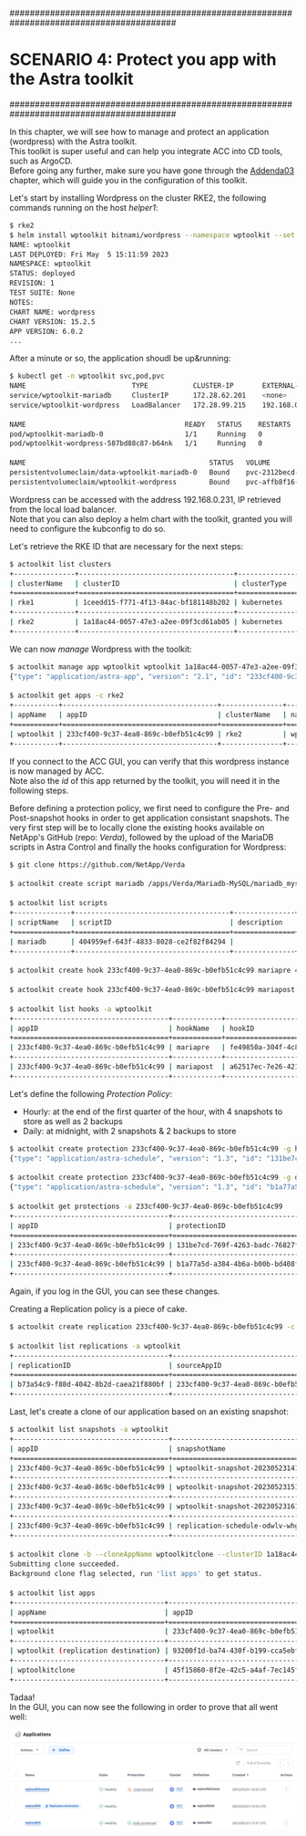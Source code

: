 #########################################################################################
# SCENARIO 4: Protect you app with the Astra toolkit
#########################################################################################

In this chapter, we will see how to manage and protect an application (wordpress) with the Astra toolkit.  
This toolkit is super useful and can help you integrate ACC into CD tools, such as ArgoCD.  
Before going any further, make sure you have gone through the [Addenda03](../../Addendum/Addenda03/) chapter, which will guide you in the configuration of this toolkit.  

Let's start by installing Wordpress on the cluster RKE2, the following commands running on the host _helper1_:
```bash
$ rke2
$ helm install wptoolkit bitnami/wordpress --namespace wptoolkit --set wordpressUsername=astra,wordpressPassword=Netapp1! --create-namespace
NAME: wptoolkit
LAST DEPLOYED: Fri May  5 15:11:59 2023
NAMESPACE: wptoolkit
STATUS: deployed
REVISION: 1
TEST SUITE: None
NOTES:
CHART NAME: wordpress
CHART VERSION: 15.2.5
APP VERSION: 6.0.2
...
```

After a minute or so, the application shoudl be up&running:
```bash
$ kubectl get -n wptoolkit svc,pod,pvc
NAME                          TYPE           CLUSTER-IP       EXTERNAL-IP     PORT(S)                      AGE
service/wptoolkit-mariadb     ClusterIP      172.28.62.201    <none>          3306/TCP                     2m2s
service/wptoolkit-wordpress   LoadBalancer   172.28.99.215    192.168.0.231   80:30394/TCP,443:30681/TCP   2m2s

NAME                                       READY   STATUS    RESTARTS   AGE
pod/wptoolkit-mariadb-0                    1/1     Running   0          2m2s
pod/wptoolkit-wordpress-587bd88c87-b64nk   1/1     Running   0          2m1s

NAME                                             STATUS   VOLUME                                     CAPACITY   ACCESS MODES   STORAGECLASS   AGE
persistentvolumeclaim/data-wptoolkit-mariadb-0   Bound    pvc-2312becd-64f1-4cb8-8768-78efdbf417b5   8Gi        RWO            sc-nas-svm2    2m2s
persistentvolumeclaim/wptoolkit-wordpress        Bound    pvc-affb8f16-23d9-4971-914b-bd0f8e44d63c   10Gi       RWO            sc-nas-svm2    2m2s
```
Wordpress can be accessed with the address 192.168.0.231, IP retrieved from the local load balancer.  
Note that you can also deploy a helm chart with the toolkit, granted you will need to configure the kubconfig to do so.  

Let's retrieve the RKE ID that are necessary for the next steps:
```bash
$ actoolkit list clusters
+---------------+--------------------------------------+---------------+------------+----------------+----------------+------------------+
| clusterName   | clusterID                            | clusterType   | location   | managedState   | tridentState   | tridentVersion   |
+===============+======================================+===============+============+================+================+==================+
| rke1          | 1ceedd15-f771-4f13-84ac-bf181148b202 | kubernetes    |            | managed        |                | 22.10.0          |
+---------------+--------------------------------------+---------------+------------+----------------+----------------+------------------+
| rke2          | 1a18ac44-0057-47e3-a2ee-09f3cd61ab05 | kubernetes    |            | managed        |                | 22.10.0          |
+---------------+--------------------------------------+---------------+------------+----------------+----------------+------------------+
```
We can now _manage_ Wordpress with the toolkit:
```bash
$ actoolkit manage app wptoolkit wptoolkit 1a18ac44-0057-47e3-a2ee-09f3cd61ab05
{"type": "application/astra-app", "version": "2.1", "id": "233cf400-9c37-4ea0-869c-b0efb51c4c99", "name": "wptoolkit", "namespaceScopedResources": [{"namespace": "wptoolkit"}], "clusterScopedResources": [], "state": "discovering", "lastResourceCollectionTimestamp": "2023-05-23T13:31:35Z", "stateTransitions": [{"to": ["pending"]}, {"to": ["provisioning"]}, {"from": "pending", "to": ["discovering", "failed"]}, {"from": "discovering", "to": ["ready", "failed"]}, {"from": "ready", "to": ["discovering", "restoring", "unavailable", "failed"]}, {"from": "unavailable", "to": ["ready", "restoring"]}, {"from": "provisioning", "to": ["discovering", "failed"]}, {"from": "restoring", "to": ["discovering", "failed"]}], "stateDetails": [], "protectionState": "none", "protectionStateDetails": [], "namespaces": [], "namespaceMapping": [], "clusterName": "rke2", "clusterID": "1a18ac44-0057-47e3-a2ee-09f3cd61ab05", "clusterType": "kubernetes", "metadata": {"labels": [], "creationTimestamp": "2023-05-23T13:31:35Z", "modificationTimestamp": "2023-05-23T13:31:35Z", "createdBy": "15c83a9d-f109-4ab1-b831-5f0446235de9"}}

$ actoolkit get apps -c rke2
+-----------+--------------------------------------+---------------+-------------+---------+
| appName   | appID                                | clusterName   | namespace   | state   |
+===========+======================================+===============+=============+=========+
| wptoolkit | 233cf400-9c37-4ea0-869c-b0efb51c4c99 | rke2          | wptoolkit   | ready   |
+-----------+--------------------------------------+---------------+-------------+---------+
```
If you connect to the ACC GUI, you can verify that this wordpress instance is now managed by ACC.  
Note also the _id_ of this app returned by the toolkit, you will need it in the following steps.  

Before defining a protection policy, we first need to configure the Pre- and Post-snapshot hooks in order to get application consistant snapshots. The very first step will be to locally clone the existing hooks available on NetApp's GitHub (repo: _Verda_), followed by the upload of the MariaDB scripts in Astra Control and finally the hooks configuration for Wordpress:
```bash
$ git clone https://github.com/NetApp/Verda

$ actoolkit create script mariadb /apps/Verda/Mariadb-MySQL/mariadb_mysql.sh

$ actoolkit list scripts
+--------------+--------------------------------------+---------------+
| scriptName   | scriptID                             | description   |
+==============+======================================+===============+
| mariadb      | 404959ef-643f-4833-8028-ce2f82f84294 |               |
+--------------+--------------------------------------+---------------+

$ actoolkit create hook 233cf400-9c37-4ea0-869c-b0efb51c4c99 mariapre 404959ef-643f-4833-8028-ce2f82f84294 -o pre-snapshot -a pre -r "\bmariadb\b"

$ actoolkit create hook 233cf400-9c37-4ea0-869c-b0efb51c4c99 mariapost 404959ef-643f-4833-8028-ce2f82f84294 -o post-snapshot -a post -r "\bmariadb\b"

$ actoolkit list hooks -a wptoolkit
+--------------------------------------+------------+--------------------------------------+------------------------------------------------+
| appID                                | hookName   | hookID                               | matchingImages                                 |
+======================================+============+======================================+================================================+
| 233cf400-9c37-4ea0-869c-b0efb51c4c99 | mariapre   | fe49850a-304f-4c85-9a08-1b3cc5937816 | docker.io/bitnami/mariadb:10.6.10-debian-11-r0 |
+--------------------------------------+------------+--------------------------------------+------------------------------------------------+
| 233cf400-9c37-4ea0-869c-b0efb51c4c99 | mariapost  | a62517ec-7e26-4214-8460-ff86dc55369f | docker.io/bitnami/mariadb:10.6.10-debian-11-r0 |
+--------------------------------------+------------+--------------------------------------+------------------------------------------------+
```

Let's define the following _Protection Policy_:  
- Hourly: at the end of the first quarter of the hour, with 4 snapshots to store as well as 2 backups
- Daily: at midnight, with 2 snapshots & 2 backups to store

```bash
$ actoolkit create protection 233cf400-9c37-4ea0-869c-b0efb51c4c99 -g hourly -m 15 -b 2 -s 4
{"type": "application/astra-schedule", "version": "1.3", "id": "131be7cd-769f-4263-badc-76827f8558c9", "name": "hourly-8d9rr", "enabled": "true", "granularity": "hourly", "minute": "15", "snapshotRetention": "4", "backupRetention": "2", "metadata": {"labels": [], "creationTimestamp": "2023-05-23T13:44:25Z", "modificationTimestamp": "2023-05-23T13:44:25Z", "createdBy": "15c83a9d-f109-4ab1-b831-5f0446235de9"}}

$ actoolkit create protection 233cf400-9c37-4ea0-869c-b0efb51c4c99 -g daily -H 0 -b 2 -s 2
{"type": "application/astra-schedule", "version": "1.3", "id": "b1a77a5d-a384-4b6a-b00b-bd408fc8f5a8", "name": "daily-fnogu", "enabled": "true", "granularity": "daily", "minute": "0", "hour": "0", "snapshotRetention": "2", "backupRetention": "2", "metadata": {"labels": [], "creationTimestamp": "2023-05-23T13:45:22Z", "modificationTimestamp": "2023-05-23T13:45:22Z", "createdBy": "15c83a9d-f109-4ab1-b831-5f0446235de9"}}

$ actoolkit get protections -a 233cf400-9c37-4ea0-869c-b0efb51c4c99
+--------------------------------------+--------------------------------------+---------------+----------+--------+-------------+--------------+-----------------+-------------------+
| appID                                | protectionID                         | granularity   |   minute |   hour | dayOfWeek   | dayOfMonth   |   snapRetention |   backupRetention |
+======================================+======================================+===============+==========+========+=============+==============+=================+===================+
| 233cf400-9c37-4ea0-869c-b0efb51c4c99 | 131be7cd-769f-4263-badc-76827f8558c9 | hourly        |       15 |        |             |              |               4 |                 2 |
+--------------------------------------+--------------------------------------+---------------+----------+--------+-------------+--------------+-----------------+-------------------+
| 233cf400-9c37-4ea0-869c-b0efb51c4c99 | b1a77a5d-a384-4b6a-b00b-bd408fc8f5a8 | daily         |        0 |      0 |             |              |               2 |                 2 |
+--------------------------------------+--------------------------------------+---------------+----------+--------+-------------+--------------+-----------------+-------------------+
```

Again, if you log in the GUI, you can see these changes.  

Creating a Replication policy is a piece of cake.  
```bash
$ actoolkit create replication 233cf400-9c37-4ea0-869c-b0efb51c4c99 -c 1ceedd15-f771-4f13-84ac-bf181148b202 -n wptoolkitdr -s sc-nas-svm1 -f 5m -o 02

$ actoolkit list replications -a wptoolkit
+--------------------------------------+--------------------------------------+--------------+-------------------+-----------------+
| replicationID                        | sourceAppID                          | state        | sourceNamespace   | destNamespace   |
+======================================+======================================+==============+===================+=================+
| b73a54c9-f88d-4042-8b2d-caea21f880bf | 233cf400-9c37-4ea0-869c-b0efb51c4c99 | establishing | wptoolkit         | wptoolkitdr     |
+--------------------------------------+--------------------------------------+--------------+-------------------+-----------------+
```

Last, let's create a clone of our application based on an existing snapshot:  
```bash
$ actoolkit list snapshots -a wptoolkit
+--------------------------------------+-----------------------------------+--------------------------------------+-----------------+----------------------+
| appID                                | snapshotName                      | snapshotID                           | snapshotState   | creationTimestamp    |
+======================================+===================================+======================================+=================+======================+
| 233cf400-9c37-4ea0-869c-b0efb51c4c99 | wptoolkit-snapshot-20230523141514 | 445b7d13-e4f2-488d-a9e3-6709f2489f50 | completed       | 2023-05-23T14:15:14Z |
+--------------------------------------+-----------------------------------+--------------------------------------+-----------------+----------------------+
| 233cf400-9c37-4ea0-869c-b0efb51c4c99 | wptoolkit-snapshot-20230523151520 | a1dc8276-521b-47c5-89b9-f1eb930a4bb4 | completed       | 2023-05-23T15:15:20Z |
+--------------------------------------+-----------------------------------+--------------------------------------+-----------------+----------------------+
| 233cf400-9c37-4ea0-869c-b0efb51c4c99 | wptoolkit-snapshot-20230523161522 | 077de88b-040d-4041-a002-1857189497a7 | completed       | 2023-05-23T16:15:22Z |
+--------------------------------------+-----------------------------------+--------------------------------------+-----------------+----------------------+
| 233cf400-9c37-4ea0-869c-b0efb51c4c99 | replication-schedule-odwlv-whgvy  | 94b721f9-1dde-417d-9ac2-8447b475877f | completed       | 2023-05-23T16:17:01Z |
+--------------------------------------+-----------------------------------+--------------------------------------+-----------------+----------------------+

$ actoolkit clone -b --cloneAppName wptoolkitclone --clusterID 1a18ac44-0057-47e3-a2ee-09f3cd61ab05 --snapshotID 077de88b-040d-4041-a002-1857189497a7 
Submitting clone succeeded.
Background clone flag selected, run 'list apps' to get status.

$ actoolkit list apps
+-------------------------------------+--------------------------------------+---------------+----------------+---------+
| appName                             | appID                                | clusterName   | namespace      | state   |
+=====================================+======================================+===============+================+=========+
| wptoolkit                           | 233cf400-9c37-4ea0-869c-b0efb51c4c99 | rke2          | wptoolkit      | ready   |
+-------------------------------------+--------------------------------------+---------------+----------------+---------+
| wptoolkit (replication destination) | 93200f1d-ba74-430f-b199-cca5ebf3bc6f | rke1          | wptoolkitdr    | ready   |
+-------------------------------------+--------------------------------------+---------------+----------------+---------+
| wptoolkitclone                      | 45f15860-8f2e-42c5-a4af-7ec145f2ad64 | rke2          | wptoolkitclone | ready   |
+-------------------------------------+--------------------------------------+---------------+----------------+---------+
```

Tadaa!  
In the GUI, you can now see the following in order to prove that all went well:  
<p align="center"><img src="Images/1_ACC_Apps_Final.png" width="768"></p>